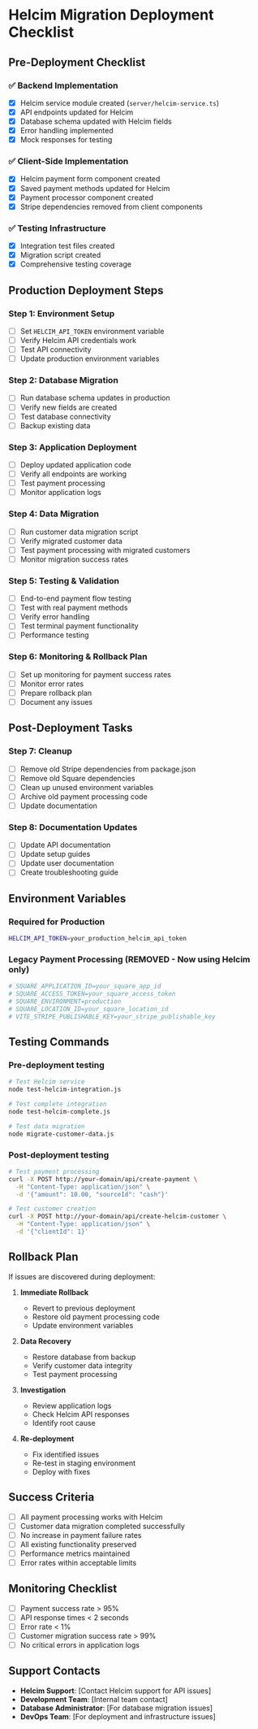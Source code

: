 # Helcim Migration Deployment Checklist

## Pre-Deployment Checklist

### ✅ Backend Implementation
- [x] Helcim service module created (`server/helcim-service.ts`)
- [x] API endpoints updated for Helcim
- [x] Database schema updated with Helcim fields
- [x] Error handling implemented
- [x] Mock responses for testing

### ✅ Client-Side Implementation
- [x] Helcim payment form component created
- [x] Saved payment methods updated for Helcim
- [x] Payment processor component created
- [x] Stripe dependencies removed from client components

### ✅ Testing Infrastructure
- [x] Integration test files created
- [x] Migration script created
- [x] Comprehensive testing coverage

## Production Deployment Steps

### Step 1: Environment Setup
- [ ] Set `HELCIM_API_TOKEN` environment variable
- [ ] Verify Helcim API credentials work
- [ ] Test API connectivity
- [ ] Update production environment variables

### Step 2: Database Migration
- [ ] Run database schema updates in production
- [ ] Verify new fields are created
- [ ] Test database connectivity
- [ ] Backup existing data

### Step 3: Application Deployment
- [ ] Deploy updated application code
- [ ] Verify all endpoints are working
- [ ] Test payment processing
- [ ] Monitor application logs

### Step 4: Data Migration
- [ ] Run customer data migration script
- [ ] Verify migrated customer data
- [ ] Test payment processing with migrated customers
- [ ] Monitor migration success rates

### Step 5: Testing & Validation
- [ ] End-to-end payment flow testing
- [ ] Test with real payment methods
- [ ] Verify error handling
- [ ] Test terminal payment functionality
- [ ] Performance testing

### Step 6: Monitoring & Rollback Plan
- [ ] Set up monitoring for payment success rates
- [ ] Monitor error rates
- [ ] Prepare rollback plan
- [ ] Document any issues

## Post-Deployment Tasks

### Step 7: Cleanup
- [ ] Remove old Stripe dependencies from package.json
- [ ] Remove old Square dependencies
- [ ] Clean up unused environment variables
- [ ] Archive old payment processing code
- [ ] Update documentation

### Step 8: Documentation Updates
- [ ] Update API documentation
- [ ] Update setup guides
- [ ] Update user documentation
- [ ] Create troubleshooting guide

## Environment Variables

### Required for Production
```bash
HELCIM_API_TOKEN=your_production_helcim_api_token
```

### Legacy Payment Processing (REMOVED - Now using Helcim only)
```bash
# SQUARE_APPLICATION_ID=your_square_app_id
# SQUARE_ACCESS_TOKEN=your_square_access_token
# SQUARE_ENVIRONMENT=production
# SQUARE_LOCATION_ID=your_square_location_id
# VITE_STRIPE_PUBLISHABLE_KEY=your_stripe_publishable_key
```

## Testing Commands

### Pre-deployment testing
```bash
# Test Helcim service
node test-helcim-integration.js

# Test complete integration
node test-helcim-complete.js

# Test data migration
node migrate-customer-data.js
```

### Post-deployment testing
```bash
# Test payment processing
curl -X POST http://your-domain/api/create-payment \
  -H "Content-Type: application/json" \
  -d '{"amount": 10.00, "sourceId": "cash"}'

# Test customer creation
curl -X POST http://your-domain/api/create-helcim-customer \
  -H "Content-Type: application/json" \
  -d '{"clientId": 1}'
```

## Rollback Plan

If issues are discovered during deployment:

1. **Immediate Rollback**
   - Revert to previous deployment
   - Restore old payment processing code
   - Update environment variables

2. **Data Recovery**
   - Restore database from backup
   - Verify customer data integrity
   - Test payment processing

3. **Investigation**
   - Review application logs
   - Check Helcim API responses
   - Identify root cause

4. **Re-deployment**
   - Fix identified issues
   - Re-test in staging environment
   - Deploy with fixes

## Success Criteria

- [ ] All payment processing works with Helcim
- [ ] Customer data migration completed successfully
- [ ] No increase in payment failure rates
- [ ] All existing functionality preserved
- [ ] Performance metrics maintained
- [ ] Error rates within acceptable limits

## Monitoring Checklist

- [ ] Payment success rate > 95%
- [ ] API response times < 2 seconds
- [ ] Error rate < 1%
- [ ] Customer migration success rate > 99%
- [ ] No critical errors in application logs

## Support Contacts

- **Helcim Support**: [Contact Helcim support for API issues]
- **Development Team**: [Internal team contact]
- **Database Administrator**: [For database migration issues]
- **DevOps Team**: [For deployment and infrastructure issues] 